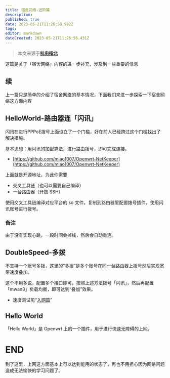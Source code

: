 ```yaml
---
title: 宿舍网络-进阶篇
description: 
published: true
date: 2023-05-21T11:26:58.992Z
tags: 
editor: markdown
dateCreated: 2023-05-21T11:26:56.431Z
---
```


> 本文来源于[**杭电指北**](https://www.yuque.com/hduer/guide)

这篇是关于「宿舍网络」内容的进一步补充，涉及到一些重要的信息

## 续

上一篇只是简单的介绍了宿舍网络的基本情况，下面我们来进一步探索一下宿舍网络这方面内容

## HelloWorld-路由器连「闪讯」

闪讯在进行PPPoE拨号上面设立了一个门槛，好在前人已经跨过这个门槛找出了解决措施。

基本思想：用闪讯的加密算法，进行路由拨号，即可完成连接。

- [https://github.com/miao1007/Openwrt-NetKeeper](https://github.com/miao1007/Openwrt-NetKeeper)

上面就是开源地址，为此你需要

- 交叉工具链（也可以需要自己编译）
- 一台路由器（开放 SSH）

使用交叉工具链编译对应平台的 so 文件，复制到路由器里配置拨号插件，使用闪讯账号进行拨号。

### 备注

由于没有实现心跳，一段时间会掉线，然后会自动重连。

## DoubleSpeed-多拨

不支持一个账号多拨，这里的“多拨”是多个账号在同一台路由器上拨号然后实现宽带速度叠加。

这个不用多说，配置多个接口即可，按照上述方法拨号「闪讯」，然后再配置「mwan3」负载均衡，即可达到“叠加”效果。

- 速度测试见“[入网篇](https://www.yuque.com/hduer/guide/choose-networks)”

## Hello World

「Hello World」是 Openwrt 上的一个插件，用于进行快速无障碍的上网。

# END

到了这里，上网这方面基本上可以达到能用的状态了，再也不用担心因为网络问题造成无法愉快的学习问题了。

